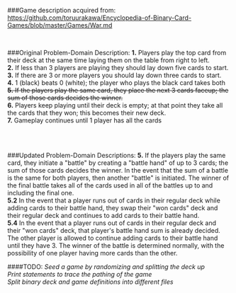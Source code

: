 ###Game description acquired from:
   https://github.com/toruurakawa/Encyclopedia-of-Binary-Card-Games/blob/master/Games/War.md

<br>

###Original Problem-Domain Description:
**1.** Players play the top card from their deck at the same time laying them on the table from right to left.
<br>
**2.** If less than 3 players are playing they should lay down five cards to start.
<br>
**3.** If there are 3 or more players you should lay down three cards to start.
<br>
**4.** 1 (black) beats 0 (white); the player who plays the black card takes both
<br>
~~**5.** If the players play the same card, they place the next 3 cards faceup; the sum of those cards decides the winner.~~
<br>
**6.** Players keep playing until their deck is empty; at that point they take all the cards that they won; this becomes their new deck.
<br>
**7.** Gameplay continues until 1 player has all the cards

<br><br>

###Updated Problem-Domain Descriptions:
**5.** If the players play the same card, they initiate a "battle" by creating a "battle hand" of up to 3 cards; the sum of those cards decides the winner. In the event that the sum of a battle is the same for both players, then another "battle" is initiated. The winner of the final battle takes all of the cards used in all of the battles up to and including the final one.
<br>
**5.2** In the event that a player runs out of cards in their regular deck while adding cards to their battle hand, they swap their "won cards" deck and their regular deck and continues to add cards to their battle hand.
<br>
**5.4** In the event that a player runs out of cards in their regular deck and their "won cards" deck, that player's battle hand sum is already decided. The other player is allowed to continue adding cards to their battle hand until they have 3. The winner of the battle is determined normally, with the possibility of one player having more cards than the other.


####TODO:
*Seed a game by randomizing and splitting the deck up*
<br>
*Print statements to trace the pathing of the game*
<br>
*Split binary deck and game definitions into different files*
